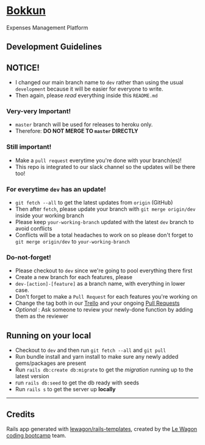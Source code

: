 # [Bokkun](http://bokkun.herokuapp.com/ "Bokkun")
Expenses Management Platform

## Development Guidelines

## NOTICE!
- I changed our main branch name to `dev` rather than using the usual `development` because it will be easier for everyone to write.
- Then again, please *read* everything inside this `README.md`

### Very-very Important!
- `master` branch will be used for releases to heroku only.
- Therefore: **DO NOT MERGE TO `master` DIRECTLY**

### Still important!
- Make a `pull request` everytime you're done with your branch(es)!
- This repo is integrated to our slack channel so the updates will be there too!

### For everytime `dev` has an update!
- `git fetch --all` to get the latest updates from `origin` (GitHub)
- Then after `fetch`, please update your branch with `git merge origin/dev` inside your working branch
- Please keep `your-working-branch` updated with the latest `dev` branch to avoid conflicts
- Conflicts will be a total headaches to work on so please don't forget to `git merge origin/dev` to `your-working-branch`

### Do-not-forget!
- Please checkout to `dev` since we're going to pool everything there first
- Create a new branch for each features, please
- `dev-[action]-[feature]` as a branch name, with everything in lower case.
- Don't forget to make a `Pull Request` for each features you're working on
- Change the tag both in our [Trello](https://trello.com/b/q1IAdoJX/bokkun) and your ongoing [Pull Requests](https://github.com/rnd00/bokkun/pulls)
- _Optional_ : Ask someone to review your newly-done function by adding them as the reviewer

## Running on your local

- Checkout to `dev` and then run `git fetch --all` and `git pull`
- Run bundle install and yarn install to make sure any newly added gems/packages are present
- Run `rails db:create db:migrate` to get the _migration_ running up to the latest version
- run `rails db:seed` to get the db
ready with seeds
- Run `rails s` to get the server up **locally**

---

## Credits

Rails app generated with [lewagon/rails-templates](https://github.com/lewagon/rails-templates), created by the [Le Wagon coding bootcamp](https://www.lewagon.com) team.
